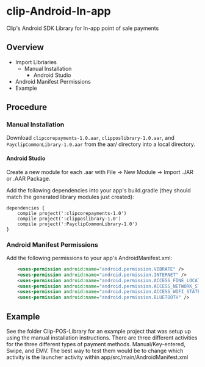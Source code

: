 clip-Android-In-app
===================

Clip's Android SDK Library for In-app point of sale payments

## Overview

* Import Libriaries
  * Manual Installation
    * Android Studio
* Android Manifest Permissions
* Example

## Procedure

### Manual Installation

Download `clipcorepayments-1.0.aar`, `clipposlibrary-1.0.aar`, and `PayclipCommonLibrary-1.0.aar` from the aar/ directory into a local directory.

#### Android Studio

Create a new module for each .aar with File -> New Module -> Import .JAR or .AAR Package.

Add the following dependencies into your app's build.gradle (they should match the generated library modules just created):

```
dependencies {
    compile project(':clipcorepayments-1.0')
    compile project(':clipposlibrary-1.0')
    compile project(':PayclipCommonLibrary-1.0')
}
```
### Android Manifest Permissions

Add the following permissions to your app's AndroidManifest.xml:

```xml
    <uses-permission android:name="android.permission.VIBRATE" />
    <uses-permission android:name="android.permission.INTERNET" />
    <uses-permission android:name="android.permission.ACCESS_FINE_LOCATION" />
    <uses-permission android:name="android.permission.ACCESS_NETWORK_STATE" />
    <uses-permission android:name="android.permission.ACCESS_WIFI_STATE" />
    <uses-permission android:name="android.permission.BLUETOOTH" />
```

## Example

See the folder Clip-POS-Library for an example project that was setup up using the manual installation instructions. There are three different activities for the three different types of payment methods. Manual/Key-entered, Swipe, and EMV. The best way to test them would be to change which activity is the launcher activity within app/src/main/AndroidManifest.xml
